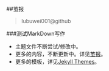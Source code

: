 ##茧报

> lubuwei001@github

###测试MarkDown写作

* 主题文件不断尝试/修改中。
* 更多的内容，不断更新中。详见[茧报](http://lubuwei001.github.io/jianbox)。
* 更多的模板，详见[Jekyll Themes](http://jekyllthemes.org/)。